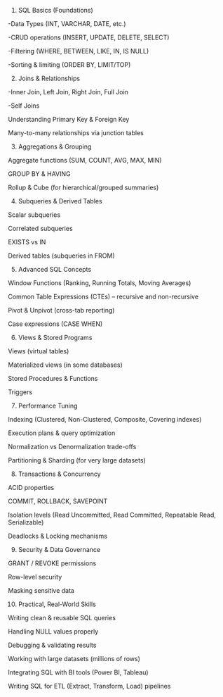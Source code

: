 1. SQL Basics (Foundations)

-Data Types (INT, VARCHAR, DATE, etc.)

-CRUD operations (INSERT, UPDATE, DELETE, SELECT)

-Filtering (WHERE, BETWEEN, LIKE, IN, IS NULL)

-Sorting & limiting (ORDER BY, LIMIT/TOP)

2. Joins & Relationships

-Inner Join, Left Join, Right Join, Full Join

-Self Joins

Understanding Primary Key & Foreign Key

Many-to-many relationships via junction tables

3. Aggregations & Grouping

Aggregate functions (SUM, COUNT, AVG, MAX, MIN)

GROUP BY & HAVING

Rollup & Cube (for hierarchical/grouped summaries)

4. Subqueries & Derived Tables

Scalar subqueries

Correlated subqueries

EXISTS vs IN

Derived tables (subqueries in FROM)

5. Advanced SQL Concepts

Window Functions (Ranking, Running Totals, Moving Averages)

Common Table Expressions (CTEs) – recursive and non-recursive

Pivot & Unpivot (cross-tab reporting)

Case expressions (CASE WHEN)

6. Views & Stored Programs

Views (virtual tables)

Materialized views (in some databases)

Stored Procedures & Functions

Triggers

7. Performance Tuning

Indexing (Clustered, Non-Clustered, Composite, Covering indexes)

Execution plans & query optimization

Normalization vs Denormalization trade-offs

Partitioning & Sharding (for very large datasets)

8. Transactions & Concurrency

ACID properties

COMMIT, ROLLBACK, SAVEPOINT

Isolation levels (Read Uncommitted, Read Committed, Repeatable Read, Serializable)

Deadlocks & Locking mechanisms

9. Security & Data Governance

GRANT / REVOKE permissions

Row-level security

Masking sensitive data

10. Practical, Real-World Skills

Writing clean & reusable SQL queries

Handling NULL values properly

Debugging & validating results

Working with large datasets (millions of rows)

Integrating SQL with BI tools (Power BI, Tableau)

Writing SQL for ETL (Extract, Transform, Load) pipelines
